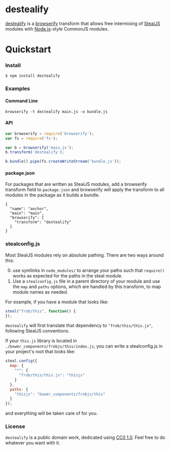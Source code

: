 # destealify

[destealify](https://github.com/zkat/destealify) is a
[browserify](http://browserify.org/) transform that allows free intermixing of
[StealJS](https://github.com/bitovi/steal) modules with
[Node.js](http://nodejs.org/)-style CommonJS modules.

# Quickstart

### Install

    $ npm install destealify

### Examples

#### Command Line

```
browserify -t destealify main.js -o bundle.js
```

#### API

```javascript
var browserify = require('browserify');
var fs = require('fs');

var b = browserify('main.js');
b.transform('destealify');

b.bundle().pipe(fs.createWriteStream('bundle.js'));
```

#### package.json

For packages that are written as StealJS modules, add a browserify
transform field to `package.json` and browserify will apply the transform
to all modules in the package as it builds a bundle.

```
{
  "name": "anchor",
  "main": "main",
  "browserify": {
    "transform": "destealify"
  }
}
```

### stealconfig.js

Most StealJS modules rely on absolute pathing. There are two ways around this:

0. use symlinks in `node_modules/` to arrange your paths such that `require()`
works as expected for the paths in the steal module.
0. Use a `stealconfig.js` file in a parent directory of your module and use the
`map` and `paths` options, which are handled by this transform, to map module
names as needed.

For example, if you have a module that looks like:

```js
steal("frob/this", function() {
});
```

`destealify` will first translate that dependency to `"frob/this/this.js"`,
following StealJS conventions.

If your `this.js` library is located in
`./bower_components/frobjs/this/index.js`, you can write a stealconfig.js in
your project's root that looks like:

```js
steal.config({
  map: {
    "*": {
      "frob/this/this.js": "thisjs"
    }
  },
  paths: {
    "thisjs": "bower_components/frobjs/this"
  }
});
```

and everything will be taken care of for you.

### License

`destealify` is a public domain work, dedicated using
[CC0 1.0](https://creativecommons.org/publicdomain/zero/1.0/). Feel free to do
whatever you want with it.
